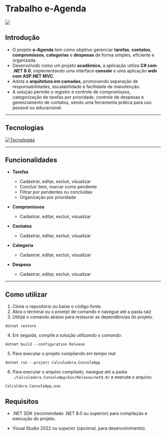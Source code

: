 # Trabalho e-Agenda

![](https://i.imgur.com/cAuC5j0.gif)

## Introdução

- O projeto **e-Agenda** tem como objetivo gerenciar **tarefas**, **contatos**, **compromissos**, **categorias** e **despesas** de forma simples, eficiente e organizada.
- Desenvolvido como um projeto **acadêmico**, a aplicação utiliza **C# com .NET 8.0**, implementando uma interface **console** e uma aplicação **web com ASP.NET MVC**.
- Adota a **arquitetura em camadas**, promovendo separação de responsabilidades, escalabilidade e facilidade de manutenção.
- A solução permite o registro e controle de compromissos, categorização de tarefas por prioridade, controle de despesas e gerenciamento de contatos, sendo uma ferramenta prática para uso pessoal ou educacional.

---

## Tecnologias

[![Tecnologias](https://skillicons.dev/icons?i=cs,dotnet,visualstudio,html,css,js,bootstrap,git,github,azure)](https://skillicons.dev)

---

## Funcionalidades

- **Tarefas**  
  - Cadastrar, editar, excluir, visualizar  
  - Concluir item, marcar como pendente  
  - Filtrar por pendentes ou concluídas  
  - Organização por prioridade

- **Compromissos**  
  - Cadastrar, editar, excluir, visualizar

- **Contatos**  
  - Cadastrar, editar, excluir, visualizar

- **Categoria**  
  - Cadastrar, editar, excluir, visualizar

- **Despesa**  
  - Cadastrar, editar, excluir, visualizar

---

## Como utilizar

1. Clone o repositório ou baixe o código fonte.
2. Abra o terminal ou o prompt de comando e navegue até a pasta raiz
3. Utilize o comando abaixo para restaurar as dependências do projeto.

```
dotnet restore
```

4. Em seguida, compile a solução utilizando o comando:
   
```
dotnet build --configuration Release
```

5. Para executar o projeto compilando em tempo real
   
```
dotnet run --project Calculadora.ConsoleApp
```

6. Para executar o arquivo compilado, navegue até a pasta `./Calculadora.ConsoleApp/bin/Release/net8.0/` e execute o arquivo:
   
```
Calculdora.ConsoleApp.exe
```

## Requisitos

- .NET SDK (recomendado .NET 8.0 ou superior) para compilação e execução do projeto.

- Visual Studio 2022 ou superior (opcional, para desenvolvimento).
